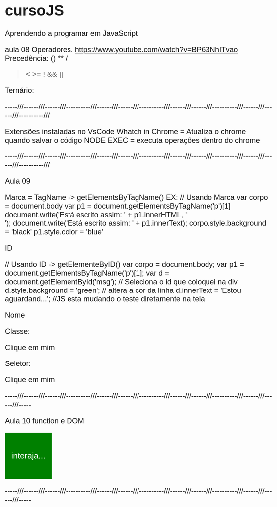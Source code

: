 # cursoJS
Aprendendo a programar em JavaScript


aula 08 Operadores.
https://www.youtube.com/watch?v=BP63NhITvao
Precedência:
() ** /
> < >=
!
&&
||

Ternário:

-----///------///------///----------///------///------///----------///------///------///----------///------///------///----------///

Extensões instaladas no VsCode
Whatch in Chrome = Atualiza o chrome quando salvar o código
NODE EXEC = executa operações dentro do chrome 

-----///------///------///----------///------///------///----------///------///------///----------///------///------///----------///

Aula 09

Marca = TagName -> getElementsByTagName()
EX: 
// Usando Marca
      var corpo = document.body
      var p1 = document.getElementsByTagName('p')[1]
      document.write('Está escrito assim: ' + p1.innerHTML, '</br>');
      document.write('Está escrito assim: ' + p1.innerText);
      corpo.style.background = 'black'
      p1.style.color = 'blue'


ID

 // Usando ID -> getElementeByID()
      var corpo = document.body;
      var p1 = document.getElementsByTagName('p')[1];
      var d = document.getElementById('msg'); // Seleciona o id que coloquei na div
        d.style.background = 'green'; // altera a cor da linha
        d.innerText = 'Estou aguardand...'; //JS esta mudando o teste diretamente na tela

Nome


Classe:

<div id="msg">Clique em mim</div>
    <script>
      // Usando ID 
      var corpo = document.body;
      var p1 = document.getElementsByTagName('p')[1];
      /*
      var d = document.getElementById('msg'); // Seleciona o id que coloquei na div
        d.style.background = 'green'; // altera a cor da linha
        d.innerText = 'Estou aguardando...'; //JS esta mudando o teste diretamente na tela
        */
       var d = document.querySelector('div#msg');
       d.style.background = 'blue';
 </script>

Seletor:

  <div id="msg">Clique em mim</div>
    <script>
      // Usando ID 
      var corpo = document.body;
      var p1 = document.getElementsByTagName('p')[1];
      /*
      var d = document.getElementById('msg'); // Seleciona o id que coloquei na div
        d.style.background = 'green'; // altera a cor da linha
        d.innerText = 'Estou aguardando...'; //JS esta mudando o teste diretamente na tela
        */
       var d = document.querySelector('div#msg'); // # igual a id 
       var d = document.querySelector('div#msg'); // # igual a class 
       d.style.background = 'blue';
</script>

-----///------///------///----------///------///------///----------///------///------///----------///------///------///-----

Aula 10 function e DOM

<!DOCTYPE html>
<html lang="pt-BR">
<head>
    <meta charset="UTF-8">
    <meta name="viewport" content="width=device-width, initial-scale=1.0">
    <title>Evento Dom</title>    
    <style>
        div#area {
            font: normal 20pt Arial;
            background: green;
            color: white;
            width: 150px;
            height: 150px;
            line-height: 150px;
            text-align: center;
        }
    </style>
</head>
<body>
<div var id="area"> 
    interaja...
</div>

<script>
    var a = document.getElementById('area'); //pegando o ID da dive de cima que é AREA
    a.addEventListener('click', clicar); // criando um escuta de evento de clicar 
    a.addEventListener('mouseenter', entrar); // criando uma escuta do evento entrar quando o mouse entrar no quadrado
    a.addEventListener('mouseout', sair); // criando uma escuta do evento de sair de dentro do quadrdo

    // essa funcção indica que eu cliquei no quadrado e mudar a cor do quadrado para vermelho
    function clicar(){ 
        a.innerText = 'Clicou!';
        a.style.background = 'red';
    }
    // essa funcção indica que eu entrei com o mouse no quadrado e mudar a cor do quadrado para amarelo
    function entrar(){
        a.innerText = 'Entrou!';
        a.style.background = 'yellow';
    }
    // essa funcção indica que eu sai com o mouse no quadrado e mudar a cor do quadrado para verde
    function sair() {
        a.innerText = 'Saiu!'
        a.style.background = 'green';
    }
</script>
</body>
</html>


-----///------///------///----------///------///------///----------///------///------///----------///------///------///-----


<!DOCTYPE html>
<html lang="pt-BR">
<head>
    <meta charset="UTF-8">
    <meta name="viewport" content="width=device-width, initial-scale=1.0">
    <title>Somando Numeros</title>
    <style>
        body {
            font: normal 18pt Arial;
        }

        input {
            font: normal 18pt Arial;
            width: 100px;
        }
        div#res{
            margin-top: 20px;
            
        }

        
    </style>
</head>
<body> 
    <h1>Somando Valores</h1> 
    <input type="number" name="txtn1" id="txtn1"> + 
    <input type="number" name="txtn2" id="txtn2">
    <input type="button" value="Somar" onclick="somar()">
    <div id="res">Resultado</div>
    <script>
        function somar(){
            var tn1 = document.getElementById('txtn1'); // caixa de texto selecionando o ID txtn1 que vem do input [   ]
            var tn2 = document.querySelector(`input#txtn2`); // caixa de texto selecionando o input todo com o querySelector # ID
            var res = document.querySelector(`div#res`); // evento de click do mouse no botão somar selecionando o input # ID
            var n1 = Number(tn1.value); //coletando o valor digitado no input caixa 1 Number pq tem que converter os dados do input
            var n2 = Number(tn2.value); //coletando o valor digitado no input caixa 2 Number pq tem que converter os dados do input
            var somar = n1 + n2 // variavel de soma com o campo 1 e 2 
            res.innerHTML = `A soma dos valores ${n1} mais o ${n2} é igual a <strong>${somar}</strong>.`
            // res.innerHTML é a troca do texto da palavra resultado setado na DIV ${} seta quais valores aparecem no texto ex: n1 =2 mais o n2=3 ${somar} é igual a = 5.
        }
    </script>
</body>
</html>

-----///------///------///----------///------///------///----------///------///------///----------///------///------///-----
Git manual:

push pro git linha de comando
git status
git add . 
git commit -m "msng"
git push origin master

-----///------///------///----------///------///------///----------///------///------///----------///------///------///-----

IF ELSE:
exemplo 1
var idade = 67
console.log(`Você tem ${idade} anos.`)
if (idade < 16) {
    console.log('Não vota')
}else if (idade < 18 || idade > 65) {
    console.log('Voto opcional')
} else {
    console.log('Voto Obrigatório')
}
-----///------///------///----------///------///------///----------///------///------///----------///------///------///-----
exemplo 2
var agora = new Date()
var hora = agora.getHours()
//var hora = 8
console.log(`Agora sao exateamente ${hora} horas.`)
if (hora <= 12) {
    console.log('Bom dia!')
} else if (hora <= 18) {
    Console.log('Boa tarde!')
} else {
    console.log('Boa noite!')
}
-----///------///------///----------///------///------///----------///------///------///----------///------///------///-----

switch case:

SWITCH (exepressao){
    case valor1
    break
}


var c =1
while (C <= 5) {
    console.log(c)
}

for(var c = <= 5;c++){
    console.log(c)
}

console.log('vai comecar...')
for(var c = ; c <= 4; c++){
    console.log(c)
}
console.log('FIM!')

-----///------///------///----------///------///------///----------///------///------///----------///------///------///-----
execicio tabuada

function tabuada() {
  let num = document.getElementById('txtn')
  let tab = document.getElementById('seltab')
  if (num.value.length == 0) {
    window.alert('[ERRO] por favor, digite um número!')  
  } else {
    let n = Number(num.value)
    let c = 1 //contador "Enqaunto c = contador for menor igual a 10 while (c <= 10){"
    tab.innerHTML = '' // limpa campo do select após inserir outro número para tabuada.
    while (c <= 10){ // contador da pra fazer com for.
        let item = document.createElement('option') // cria as linhas dentro do select o option é uma linha.
        item.text = `${n} x ${c} = ${n*c}` // calculo para efetuada a tabuada (n x c) = (N*c).
        item.value = `tab${c}` // serve pro php pra poder selecionar a linha e saber qual delas é ao se clicacada.
        tab.appendChild(item) // 
        c++ // incremento do c vai pra próxima 1x1 1x2
    }
  }
} 

-----///------///------///----------///------///------///----------///------///------///----------///------///------///-----